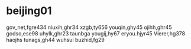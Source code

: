 # beijing01
gov_net,fgre434
niuxih,ghr34
xzgb,ty656
youqin,ghy45
ojihh,ghr45
godso,ese98
uhylk,ghr23
taunbga
yougij,hy67
eryou.hjyr45
Vierer,hg378
haojhs
tunags,gh44
wuhsui
buzhid,fg29
